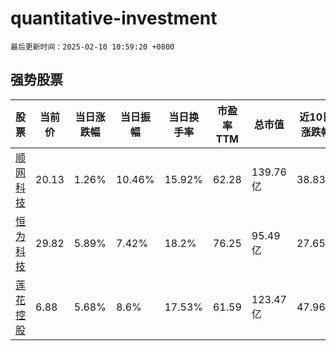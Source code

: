 # quantitative-investment

`最后更新时间：2025-02-10 10:59:20 +0800`

## 强势股票

|股票|当前价|当日涨跌幅|当日振幅|当日换手率|市盈率TTM|总市值|近10日涨跌幅|
|----|----|----|----|----|----|----|----|
|[顺网科技](https://xueqiu.com/S/SZ300113)|20.13|1.26%|10.46%|15.92%|62.28|139.76亿|38.83%|
|[恒为科技](https://xueqiu.com/S/SH603496)|29.82|5.89%|7.42%|18.2%|76.25|95.49亿|27.65%|
|[莲花控股](https://xueqiu.com/S/SH600186)|6.88|5.68%|8.6%|17.53%|61.59|123.47亿|47.96%|
